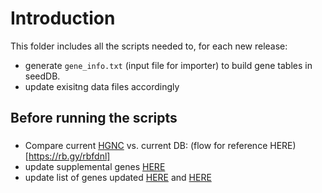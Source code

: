 # Introduction
This folder includes all the scripts needed to, for each new release:
- generate `gene_info.txt` (input file for importer) to build gene tables in seedDB. 
- update exisitng data files accordingly

## Before running the scripts
### 
- Compare current [HGNC](https://www.genenames.org/download/statistics-and-files/) vs. current DB: (flow for reference HERE)[https://rb.gy/rbfdnl]  
- update supplemental genes [HERE](https://github.com/cBioPortal/datahub-study-curation-tools/blob/master/gene-table-update/build-input-for-importer/supp-files/main-supp/bare-main-supp.txt) 
- update list of genes updated [HERE](https://github.com/cBioPortal/datahub-study-curation-tools/blob/master/gene-table-update/data-file-migration/outdated_entrez_ids.txt) and [HERE](https://github.com/cBioPortal/datahub-study-curation-tools/blob/master/gene-table-update/data-file-migration/outdated_hugo_symbols.txt)
